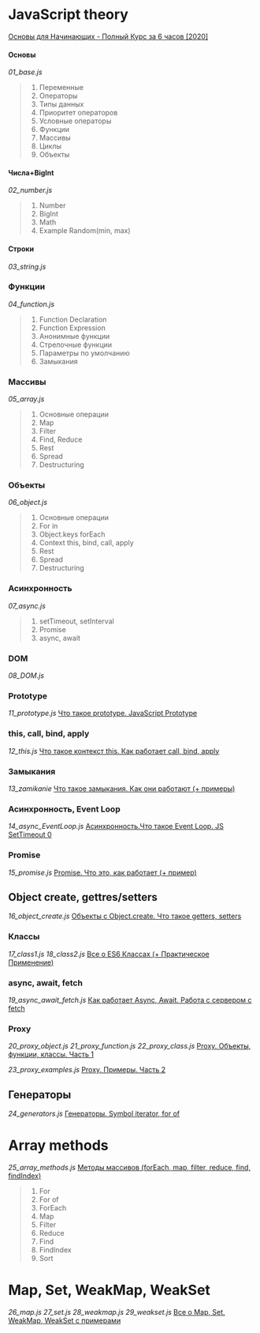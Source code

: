 # JavaScript theory

[Основы для Начинающих - Полный Курс за 6 часов [2020]](https://youtu.be/Bluxbh9CaQ0)

#### Основы
*01_base.js*

> 1. Переменные
> 2. Операторы
> 3. Типы данных
> 4. Приоритет операторов
> 5. Условные операторы
> 6. Функции
> 7. Массивы
> 8. Циклы
> 9. Объекты

#### Числа+BigInt
*02_number.js*

> 1. Number
> 2. BigInt
> 3. Math
> 4. Example Random(min, max)

#### Строки
*03_string.js*

### Функции
*04_function.js*

> 1. Function Declaration
> 2. Function Expression
> 3. Анонимные функции
> 4. Стрелочные функции
> 5. Параметры по умолчанию
> 6. Замыкания

### Массивы
*05_array.js*

> 1. Основные операции
> 2. Map
> 3. Filter
> 4. Find, Reduce
> 5. Rest
> 6. Spread
> 7. Destructuring

### Объекты
*06_object.js*

> 1. Основные операции
> 2. For in
> 3. Object.keys forEach
> 4. Context this, bind, call, apply
> 5. Rest
> 6. Spread
> 7. Destructuring

### Асинхронность
*07_async.js*

> 1. setTimeout, setInterval
> 2. Promise
> 3. async, await

### DOM
*08_DOM.js*

### Prototype
*11_prototype.js*
[Что такое prototype. JavaScript Prototype](https://youtu.be/aQkgUUmUJy4)

### this, call, bind, apply
*12_this.js*
[Что такое контекст this. Как работает call, bind, apply](https://youtu.be/UGapN-hrekw)

### Замыкания
*13_zamikanie*
[Что такое замыкания. Как они работают (+ примеры)](https://youtu.be/pahO5XjnfLA)

### Асинхронность, Event Loop
*14_async_EventLoop.js*
[Асинхронность.Что такое Event Loop. JS SetTimeout 0](https://youtu.be/vIZs5tH-HGQ)

### Promise
*15_promise.js*
[Promise. Что это, как работает (+ пример)](https://youtu.be/1idOY3C1gYU)

## Object create, gettres/setters
*16_object_create.js*
[Объекты с Object.create. Что такое getters, setters](https://youtu.be/cS6nTVNzOPw)

### Классы
*17_class1.js*
*18_class2.js*
[Все о ES6 Классах (+ Практическое Применение)](https://youtu.be/uLY9GXGMXaA)

### async, await, fetch
*19_async_await_fetch.js*
[Как работает Async, Await. Работа с сервером c fetch](https://youtu.be/SHiUyM_fFME)

### Proxy
*20_proxy_object.js*
*21_proxy_function.js*
*22_proxy_class.js*
[Proxy. Объекты, функции, классы. Часть 1](https://youtu.be/np08WdS9OXg)

*23_proxy_examples.js*
[Proxy. Примеры. Часть 2](https://youtu.be/mSbyhHfxs04)

## Генераторы
*24_generators.js*
[Генераторы. Symbol iterator, for of](https://youtu.be/7wtbNNiOh30)

# Array methods
*25_array_methods.js*
[Методы массивов (forEach, map, filter, reduce, find, findIndex)](https://youtu.be/nEabP9CYCAQ)

> 1. For
> 2. For of
> 3. ForEach
> 4. Map
> 5. Filter
> 6. Reduce
> 7. Find
> 8. FindIndex
> 9. Sort

# Map, Set, WeakMap, WeakSet
*26_map.js*
*27_set.js*
*28_weakmap.js*
*29_weakset.js*
[Все о Map, Set, WeakMap, WeakSet с примерами](https://youtu.be/mbcP3Oc0PjU)
